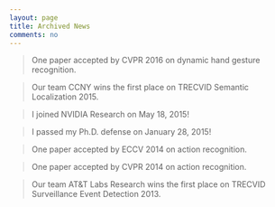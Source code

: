 ```yaml
---
layout: page
title: Archived News
comments: no
---
```


> One paper accepted by CVPR 2016 on dynamic hand gesture recognition.

> Our team CCNY wins the first place on TRECVID Semantic Localization 2015.

> I joined NVIDIA Research on May 18, 2015!

> I passed my Ph.D. defense on January 28, 2015!

> One paper accepted by ECCV 2014 on action recognition.

> One paper accepted by CVPR 2014 on action recognition.

> Our team AT&T Labs Research wins the first place on TRECVID Surveillance Event Detection 2013. 
